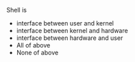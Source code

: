 Shell is

* interface between user and kernel
* interface between kernel and hardware
* interface between hardware and user
* All of above
* None of above
